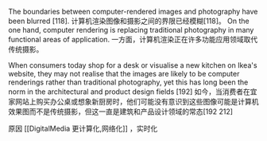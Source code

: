 The boundaries between computer-rendered images and photography have been blurred [118].
计算机渲染图像和摄影之间的界限已经模糊[118]。
On the one hand, computer rendering is replacing traditional photography in many functional areas of application.
一方面，计算机渲染正在许多功能应用领域取代传统摄影。

When consumers today shop for a desk or visualise a new kitchen on Ikea's website, they may not realise that the images are likely to be computer renderings rather than traditional photography, yet this has long been the norm in the architectural and product design fields [192]
如今，当消费者在宜家网站上购买办公桌或想象新厨房时，他们可能没有意识到这些图像可能是计算机效果图而不是传统摄影，但这一直是建筑和产品设计领域的常态[192 212]

原因 [[DigitalMedia 更计算化,网络化]] ，实时化